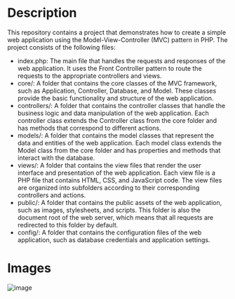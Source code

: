 # Description

This repository contains a project that demonstrates how to create a simple web application using the Model-View-Controller (MVC) pattern in PHP. The project consists of the following files:

- index.php: The main file that handles the requests and responses of the web application. It uses the Front Controller pattern to route the requests to the appropriate controllers and views.
- core/: A folder that contains the core classes of the MVC framework, such as Application, Controller, Database, and Model. These classes provide the basic functionality and structure of the web application.
- controllers/: A folder that contains the controller classes that handle the business logic and data manipulation of the web application. Each controller class extends the Controller class from the core folder and has methods that correspond to different actions.
- models/: A folder that contains the model classes that represent the data and entities of the web application. Each model class extends the Model class from the core folder and has properties and methods that interact with the database.
- views/: A folder that contains the view files that render the user interface and presentation of the web application. Each view file is a PHP file that contains HTML, CSS, and JavaScript code. The view files are organized into subfolders according to their corresponding controllers and actions.
- public/: A folder that contains the public assets of the web application, such as images, stylesheets, and scripts. This folder is also the document root of the web server, which means that all requests are redirected to this folder by default.
- config/: A folder that contains the configuration files of the web application, such as database credentials and application settings.

# Images
![image](https://github.com/Masud333/mvc-project/assets/78741570/02feb858-9a56-40a3-b58b-b88b93f9cc30)

